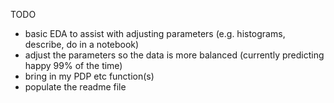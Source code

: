
TODO
* basic EDA to assist with adjusting parameters (e.g. histograms, describe, do in a notebook)
* adjust the parameters so the data is more balanced (currently predicting happy 99% of the time)
* bring in my PDP etc function(s)
* populate the readme file